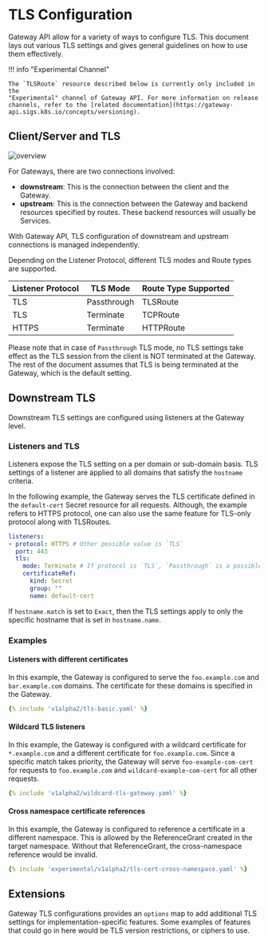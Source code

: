 # TLS Configuration

Gateway API allow for a variety of ways to configure TLS. This document lays
out various TLS settings and gives general guidelines on how to use them
effectively.

!!! info "Experimental Channel"

    The `TLSRoute` resource described below is currently only included in the
    "Experimental" channel of Gateway API. For more information on release
    channels, refer to the [related documentation](https://gateway-api.sigs.k8s.io/concepts/versioning).

## Client/Server and TLS

![overview](/images/tls-overview.svg)

For Gateways, there are two connections involved:

- **downstream**: This is the connection between the client and the Gateway.
- **upstream**: This is the connection between the Gateway and backend resources
   specified by routes. These backend resources will usually be Services.

With Gateway API, TLS configuration of downstream and
upstream connections is managed independently.

Depending on the Listener Protocol, different TLS modes and Route types are supported.

Listener Protocol | TLS Mode | Route Type Supported
--- | --- | ---
TLS | Passthrough | TLSRoute
TLS | Terminate | TCPRoute
HTTPS | Terminate | HTTPRoute

Please note that in case of `Passthrough` TLS mode, no TLS settings take
effect as the TLS session from the client is NOT terminated at the Gateway.
The rest of the document assumes that TLS is being terminated at the Gateway,
which is the default setting.

## Downstream TLS

Downstream TLS settings are configured using listeners at the Gateway level.

### Listeners and TLS

Listeners expose the TLS setting on a per domain or sub-domain basis.
TLS settings of a listener are applied to all domains that satisfy the
`hostname` criteria.

In the following example, the Gateway serves the TLS certificate
defined in the `default-cert` Secret resource for all requests.
Although, the example refers to HTTPS protocol, one can also use the same
feature for TLS-only protocol along with TLSRoutes.

```yaml
listeners:
- protocol: HTTPS # Other possible value is `TLS`
  port: 443
  tls:
    mode: Terminate # If protocol is `TLS`, `Passthrough` is a possible mode
    certificateRef:
      kind: Secret
      group: ""
      name: default-cert
```

If `hostname.match` is set to `Exact`, then the TLS settings apply to only the
specific hostname that is set in `hostname.name`.

### Examples

#### Listeners with different certificates

In this example, the Gateway is configured to serve the `foo.example.com` and
`bar.example.com` domains. The certificate for these domains is specified
in the Gateway.

```yaml
{% include 'v1alpha2/tls-basic.yaml' %}
```

#### Wildcard TLS listeners

In this example, the Gateway is configured with a wildcard certificate for
`*.example.com` and a different certificate for `foo.example.com`.
Since a specific match takes priority, the Gateway will serve
`foo-example-com-cert` for requests to `foo.example.com` and
`wildcard-example-com-cert` for all other requests.

```yaml
{% include 'v1alpha2/wildcard-tls-gateway.yaml' %}
```

#### Cross namespace certificate references

In this example, the Gateway is configured to reference a certificate in a
different namespace. This is allowed by the ReferenceGrant created in the
target namespace. Without that ReferenceGrant, the cross-namespace reference
would be invalid.

```yaml
{% include 'experimental/v1alpha2/tls-cert-cross-namespace.yaml' %}
```

## Extensions

Gateway TLS configurations provides an `options` map to add additional TLS
settings for implementation-specific features. Some examples of features that
could go in here would be TLS version restrictions, or ciphers to use.

